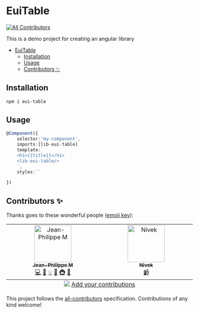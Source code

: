 # EuiTable
<!-- ALL-CONTRIBUTORS-BADGE:START - Do not remove or modify this section -->
[![All Contributors](https://img.shields.io/badge/all_contributors-2-orange.svg?style=flat-square)](#contributors-)
<!-- ALL-CONTRIBUTORS-BADGE:END -->

This is a demo project for creating an angular library

<!-- START doctoc generated TOC please keep comment here to allow auto update -->
<!-- DON'T EDIT THIS SECTION, INSTEAD RE-RUN doctoc TO UPDATE -->

- [EuiTable](#euitable)
  - [Installation](#installation)
  - [Usage](#usage)
  - [Contributors ✨](#contributors-)

<!-- END doctoc generated TOC please keep comment here to allow auto update -->

## Installation

```bash
npm i eui-table
```

## Usage

```typescript
@Component({
    selector:'my-component',
    imports:[lib-eui-table]
    template:`
    <h1>{{title}}</h1>
    <lib-eui-table/>
    `,
    styles:``

})
```

## Contributors ✨

Thanks goes to these wonderful people ([emoji key](https://allcontributors.org/docs/en/emoji-key)):

<!-- ALL-CONTRIBUTORS-LIST:START - Do not remove or modify this section -->
<!-- prettier-ignore-start -->
<!-- markdownlint-disable -->
<table>
  <tbody>
    <tr>
      <td align="center" valign="top" width="14.28%"><a href="https://github.com/maquejp"><img src="https://avatars.githubusercontent.com/u/7753492?v=4?s=100" width="100px;" alt="Jean-Philippe M"/><br /><sub><b>Jean-Philippe M</b></sub></a><br /><a href="https://github.com/Jean-Philippe M/eui-table/commits?author=maquejp" title="Code">💻</a> <a href="https://github.com/Jean-Philippe M/eui-table/commits?author=maquejp" title="Documentation">📖</a> <a href="#example-maquejp" title="Examples">💡</a> <a href="#ideas-maquejp" title="Ideas, Planning, & Feedback">🤔</a> <a href="#infra-maquejp" title="Infrastructure (Hosting, Build-Tools, etc)">🚇</a> <a href="#maintenance-maquejp" title="Maintenance">🚧</a></td>
      <td align="center" valign="top" width="14.28%"><a href="https://medium.com/@kevinkreuzer"><img src="https://avatars.githubusercontent.com/u/5468954?v=4?s=100" width="100px;" alt="Nivek"/><br /><sub><b>Nivek</b></sub></a><br /><a href="#video-kreuzerk" title="Videos">📹</a></td>
    </tr>
  </tbody>
  <tfoot>
    <tr>
      <td align="center" size="13px" colspan="7">
        <img src="https://raw.githubusercontent.com/all-contributors/all-contributors-cli/1b8533af435da9854653492b1327a23a4dbd0a10/assets/logo-small.svg">
          <a href="https://all-contributors.js.org/docs/en/bot/usage">Add your contributions</a>
        </img>
      </td>
    </tr>
  </tfoot>
</table>

<!-- markdownlint-restore -->
<!-- prettier-ignore-end -->

<!-- ALL-CONTRIBUTORS-LIST:END -->

This project follows the [all-contributors](https://github.com/all-contributors/all-contributors) specification. Contributions of any kind welcome!